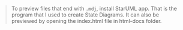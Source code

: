 > To preview files that end with `.mdj`, install StarUML app.
That is the program that I used to create State Diagrams.
> It can also be previewed by opening the index.html file in html-docs folder.
